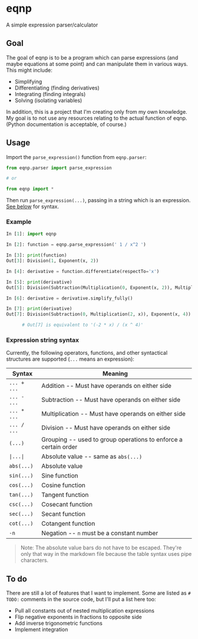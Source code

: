 # eqnp
A simple expression parser/calculator

## Goal

The goal of eqnp is to be a program which can parse expressions (and maybe
equations at some point) and can manipulate them in various ways. This might
include:

 * Simplifying
 * Differentiating (finding derivatives)
 * Integrating (finding integrals)
 * Solving (isolating variables)

In addition, this is a project that I'm creating only from my own knowledge. My
goal is to not use any resources relating to the actual function of eqnp.
(Python documentation is acceptable, of course.)

## Usage

Import the `parse_expression()` function from `eqnp.parser`:

```python
from eqnp.parser import parse_expression

# or

from eqnp import *
```

Then run `parse_expression(...)`, passing in a string which is an expression.
[See below](#expression-string-syntax) for syntax.

### Example

```python
In [1]: import eqnp

In [2]: function = eqnp.parse_expression(' 1 / x^2 ')

In [3]: print(function)
Out[3]: Division(1, Exponent(x, 2))

In [4]: derivative = function.differentiate(respectTo='x')

In [5]: print(derivative)
Out[5]: Division(Subtraction(Multiplication(0, Exponent(x, 2)), Multiplication(1, Multiplication(Multiplication(2, Exponent(x, Subtraction(2, 1))), 1))), Exponent(Exponent(x, 2), 2))

In [6]: derivative = derivative.simplify_fully()

In [7]: print(derivative)
Out[7]: Division(Subtraction(0, Multiplication(2, x)), Exponent(x, 4))

      # Out[7] is equivalent to '(-2 * x) / (x ^ 4)'
```

### Expression string syntax

Currently, the following operators, functions, and other syntactical structures
are supported (`...` means an expression):

| Syntax      | Meaning                                                         |
| ---         | ---                                                             |
| `... + ...` | Addition -- Must have operands on either side                   |
| `... - ...` | Subtraction -- Must have operands on either side                |
| `... * ...` | Multiplication -- Must have operands on either side             |
| `... / ...` | Division -- Must have operands on either side                   |
| `(...)`     | Grouping -- used to group operations to enforce a certain order |
| `\|...\|`     | Absolute value -- same as `abs(...)`                            |
| `abs(...)`  | Absolute value                                                  |
| `sin(...)`  | Sine function                                                   |
| `cos(...)`  | Cosine function                                                 |
| `tan(...)`  | Tangent function                                                |
| `csc(...)`  | Cosecant function                                               |
| `sec(...)`  | Secant function                                                 |
| `cot(...)`  | Cotangent function                                              |
| `-n`        | Negation -- `n` must be a constant number                       |

> Note: The absolute value bars do not have to be escaped. They're only that way in the markdown file because the table syntax uses pipe characters.

## To do

There are still a lot of features that I want to implement. Some are listed as
`# TODO:` comments in the source code, but I'll put a list here too:

* Pull all constants out of nested multiplication expressions
* Flip negative exponents in fractions to opposite side
* Add inverse trigonometric functions
* Implement integration
